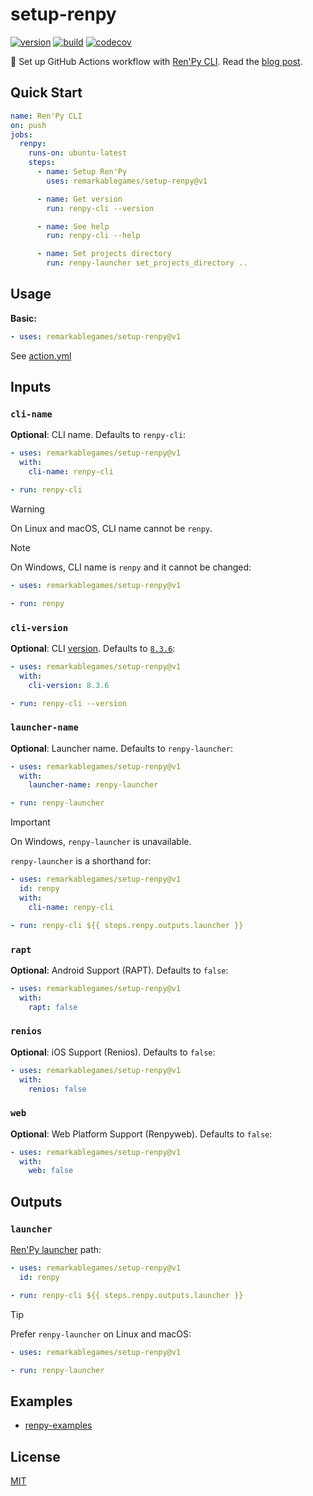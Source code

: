 # setup-renpy

[![version](https://badgen.net/github/release/remarkablegames/setup-renpy)](https://github.com/remarkablegames/setup-renpy/releases)
[![build](https://github.com/remarkablegames/setup-renpy/actions/workflows/build.yml/badge.svg)](https://github.com/remarkablegames/setup-renpy/actions/workflows/build.yml)
[![codecov](https://codecov.io/gh/remarkablegames/setup-renpy/graph/badge.svg?token=xTSeP1FvRP)](https://codecov.io/gh/remarkablegames/setup-renpy)

📖 Set up GitHub Actions workflow with [Ren'Py CLI](https://www.renpy.org/doc/html/cli.html). Read the [blog post](https://remarkablegames.org/posts/setup-renpy-cli-github-actions/).

## Quick Start

```yaml
name: Ren'Py CLI
on: push
jobs:
  renpy:
    runs-on: ubuntu-latest
    steps:
      - name: Setup Ren'Py
        uses: remarkablegames/setup-renpy@v1

      - name: Get version
        run: renpy-cli --version

      - name: See help
        run: renpy-cli --help

      - name: Set projects directory
        run: renpy-launcher set_projects_directory ..
```

## Usage

**Basic:**

```yaml
- uses: remarkablegames/setup-renpy@v1
```

See [action.yml](action.yml)

## Inputs

### `cli-name`

**Optional**: CLI name. Defaults to `renpy-cli`:

```yaml
- uses: remarkablegames/setup-renpy@v1
  with:
    cli-name: renpy-cli

- run: renpy-cli
```

> [!WARNING]
> On Linux and macOS, CLI name cannot be `renpy`.

> [!NOTE]
> On Windows, CLI name is `renpy` and it cannot be changed:
>
> ```yaml
> - uses: remarkablegames/setup-renpy@v1
>
> - run: renpy
> ```

### `cli-version`

**Optional**: CLI [version](https://www.renpy.org/release_list.html). Defaults to [`8.3.6`](https://www.renpy.org/release/8.3.6):

```yaml
- uses: remarkablegames/setup-renpy@v1
  with:
    cli-version: 8.3.6

- run: renpy-cli --version
```

### `launcher-name`

**Optional**: Launcher name. Defaults to `renpy-launcher`:

```yaml
- uses: remarkablegames/setup-renpy@v1
  with:
    launcher-name: renpy-launcher

- run: renpy-launcher
```

> [!IMPORTANT]
> On Windows, `renpy-launcher` is unavailable.

`renpy-launcher` is a shorthand for:

```yaml
- uses: remarkablegames/setup-renpy@v1
  id: renpy
  with:
    cli-name: renpy-cli

- run: renpy-cli ${{ steps.renpy.outputs.launcher }}
```

### `rapt`

**Optional**: Android Support (RAPT). Defaults to `false`:

```yaml
- uses: remarkablegames/setup-renpy@v1
  with:
    rapt: false
```

### `renios`

**Optional**: iOS Support (Renios). Defaults to `false`:

```yaml
- uses: remarkablegames/setup-renpy@v1
  with:
    renios: false
```

### `web`

**Optional**: Web Platform Support (Renpyweb). Defaults to `false`:

```yaml
- uses: remarkablegames/setup-renpy@v1
  with:
    web: false
```

## Outputs

### `launcher`

[Ren'Py launcher](https://www.renpy.org/doc/html/cli.html#launcher-commands) path:

```yaml
- uses: remarkablegames/setup-renpy@v1
  id: renpy

- run: renpy-cli ${{ steps.renpy.outputs.launcher }}
```

> [!TIP]
> Prefer `renpy-launcher` on Linux and macOS:
>
> ```yaml
> - uses: remarkablegames/setup-renpy@v1
>
> - run: renpy-launcher
> ```

## Examples

- [renpy-examples](https://github.com/remarkablegames/renpy-examples)

## License

[MIT](LICENSE)
